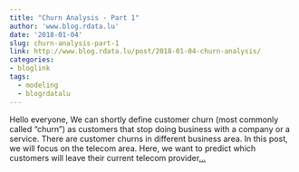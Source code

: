 ```yaml
---
title: "Churn Analysis - Part 1"
author: 'www.blog.rdata.lu'
date: '2018-01-04'
slug: churn-analysis-part-1
link: http://www.blog.rdata.lu/post/2018-01-04-churn-analysis/
categories:
- bloglink
tags:
  - modeling
  - blogrdatalu
---
```


Hello everyone, We can shortly define customer churn (most commonly called “churn”) as customers that stop doing business with a company or a service. There are customer churns in different business area. In this post, we will focus on the telecom area. Here, we want to predict which customers will leave their current telecom provider[... <i class="fas fa-external-link-alt"></i>](http://www.blog.rdata.lu/post/2018-01-04-churn-analysis/)

